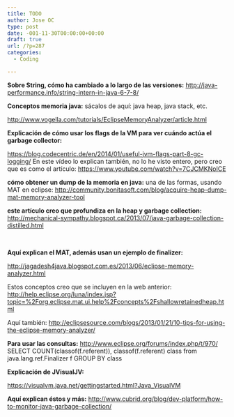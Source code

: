 ```yaml
---
title: TODO
author: Jose OC
type: post
date: -001-11-30T00:00:00+00:00
draft: true
url: /?p=287
categories:
  - Coding

---
```

**Sobre String, cómo ha cambiado a lo largo de las versiones:** <http://java-performance.info/string-intern-in-java-6-7-8/>

**Conceptos memoria java:** sácalos de aquí: java heap, java stack, etc.

<http://www.vogella.com/tutorials/EclipseMemoryAnalyzer/article.html>

**Explicación de cómo usar los flags de la VM para ver cuándo actúa el garbage collector:**

<https://blog.codecentric.de/en/2014/01/useful-jvm-flags-part-8-gc-logging/> En este vídeo lo explican también, no lo he visto entero, pero creo que es como el artículo: <https://www.youtube.com/watch?v=7CJCMKNoICE>

**cómo obtener un dump de la memoria en java:** una de las formas, usando MAT en eclipse: <http://community.bonitasoft.com/blog/acquire-heap-dump-mat-memory-analyzer-tool>

**este artículo creo que profundiza en la heap y garbage collection:** <http://mechanical-sympathy.blogspot.ca/2013/07/java-garbage-collection-distilled.html>

&nbsp;

**Aquí explican el MAT, además usan un ejemplo de finalizer:**

<http://jagadesh4java.blogspot.com.es/2013/06/eclipse-memory-analyzer.html>

Estos conceptos creo que se incluyen en la web anterior: <http://help.eclipse.org/luna/index.jsp?topic=%2Forg.eclipse.mat.ui.help%2Fconcepts%2Fshallowretainedheap.html>

Aquí también: <http://eclipsesource.com/blogs/2013/01/21/10-tips-for-using-the-eclipse-memory-analyzer/>

**Para usar las consultas:** <http://www.eclipse.org/forums/index.php/t/970/> SELECT COUNT(classof(f.referent)), classof(f.referent) class from java.lang.ref.Finalizer f GROUP BY class

**Explicación de JVisualJV:**

<https://visualvm.java.net/gettingstarted.html?Java_VisualVM>

**Aquí explican éstos y más:** <http://www.cubrid.org/blog/dev-platform/how-to-monitor-java-garbage-collection/>
